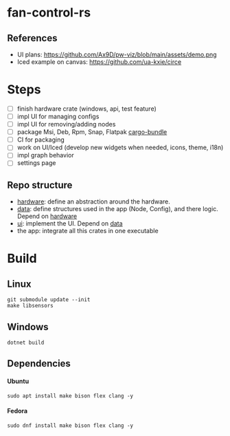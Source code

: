 # fan-control-rs

## References
- UI plans: https://github.com/Ax9D/pw-viz/blob/main/assets/demo.png
- Iced example on canvas: https://github.com/ua-kxie/circe


# Steps
- [ ] finish hardware crate (windows, api, test feature)
- [ ] impl UI for managing configs
- [ ] impl UI for removing/adding nodes
- [ ] package Msi, Deb, Rpm, Snap, Flatpak [cargo-bundle](https://github.com/burtonageo/cargo-bundle)
- [ ] CI for packaging
- [ ] work on UI/Iced (develop new widgets when needed, icons, theme, i18n)
- [ ] impl graph behavior
- [ ] settings page

## Repo structure
- [hardware](./hardware/README.md): define an abstraction around the hardware.
- [data](./data/README.md): define structures used in the app (Node, Config), and there logic. Depend on [hardware](./hardware/README.md)
- [ui](./ui/README.md): implement the UI. Depend on [data](./data/README.md)
- the app: integrate all this crates in one executable


# Build

## Linux
```
git submodule update --init
make libsensors
```
## Windows
```
dotnet build
```
## Dependencies

#### Ubuntu
```
sudo apt install make bison flex clang -y
```
#### Fedora
```
sudo dnf install make bison flex clang -y